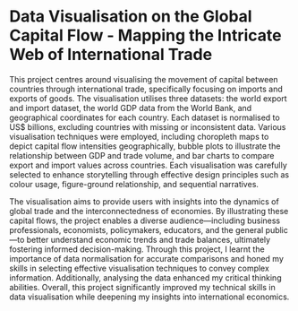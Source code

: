 # Data Visualisation on the Global Capital Flow - Mapping the Intricate Web of International Trade

This project centres around visualising the movement of capital between countries through international trade, specifically focusing on imports and exports of goods. The visualisation utilises three datasets: the world export and import dataset, the world GDP data from the World Bank, and geographical coordinates for each country. Each dataset is normalised to US$ billions, excluding countries with missing or inconsistent data. Various visualisation techniques were employed, including choropleth maps to depict capital flow intensities geographically, bubble plots to illustrate the relationship between GDP and trade volume, and bar charts to compare export and import values across countries. Each visualisation was carefully selected to enhance storytelling through effective design principles such as colour usage, figure-ground relationship, and sequential narratives.

The visualisation aims to provide users with insights into the dynamics of global trade and the interconnectedness of economies. By illustrating these capital flows, the project enables a diverse audience—including business professionals, economists, policymakers, educators, and the general public—to better understand economic trends and trade balances, ultimately fostering informed decision-making. Through this project, I learnt the importance of data normalisation for accurate comparisons and honed my skills in selecting effective visualisation techniques to convey complex information. Additionally, analysing the data enhanced my critical thinking abilities. Overall, this project significantly improved my technical skills in data visualisation while deepening my insights into international economics.
